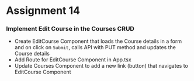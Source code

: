 # Assignment 14

### Implement Edit Course in the Courses CRUD

- Create EditCourse Component that loads the Course details in a form and on click on `Submit`, calls API with PUT method and updates the Course details 
- Add Route for EditCourse Component in App.tsx
- Update Courses Component to add a new link (button) that navigates to EditCourse Component
